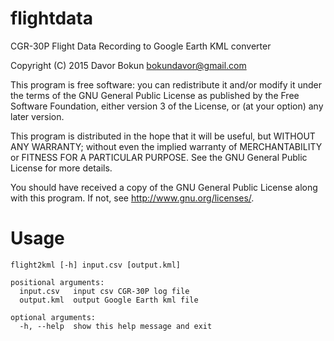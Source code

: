 flightdata
==========


CGR-30P Flight Data Recording to Google Earth KML converter


Copyright (C) 2015 Davor Bokun <bokundavor@gmail.com>


This program is free software: you can redistribute it and/or modify
it under the terms of the GNU General Public License as published by
the Free Software Foundation, either version 3 of the License, or
(at your option) any later version.

This program is distributed in the hope that it will be useful,
but WITHOUT ANY WARRANTY; without even the implied warranty of
MERCHANTABILITY or FITNESS FOR A PARTICULAR PURPOSE.  See the
GNU General Public License for more details.

You should have received a copy of the GNU General Public License
along with this program.  If not, see <http://www.gnu.org/licenses/>.


Usage
=====

```
flight2kml [-h] input.csv [output.kml]

positional arguments:
  input.csv   input csv CGR-30P log file
  output.kml  output Google Earth kml file

optional arguments:
  -h, --help  show this help message and exit
```




